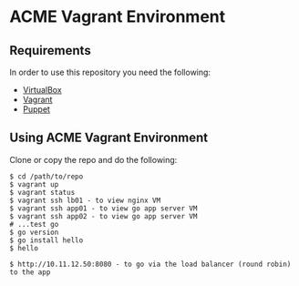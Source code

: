 # ACME Vagrant Environment

## Requirements

In order to use this repository you need the following:

- [VirtualBox](https://www.virtualbox.org/)
- [Vagrant](http://www.vagrantup.com/)
- [Puppet](http://docs.puppetlabs.com/guides/installation.html)

## Using ACME Vagrant Environment

Clone or copy the repo and do the following:

    $ cd /path/to/repo
    $ vagrant up
    $ vagrant status
    $ vagrant ssh lb01 - to view nginx VM
    $ vagrant ssh app01 - to view go app server VM
    $ vagrant ssh app02 - to view go app server VM
    # ...test go
    $ go version
    $ go install hello
    $ hello

    $ http://10.11.12.50:8080 - to go via the load balancer (round robin) to the app
